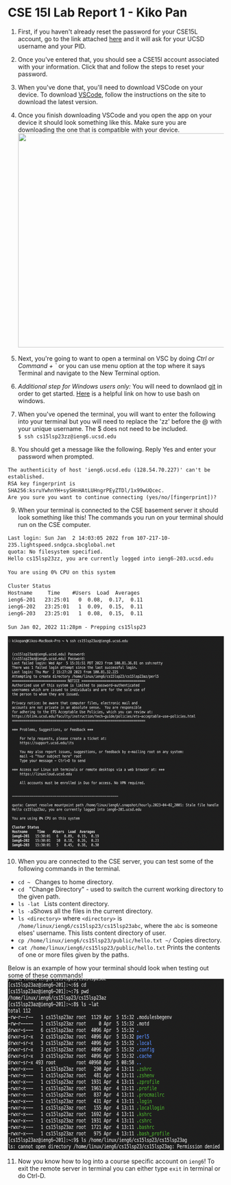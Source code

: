 # CSE 15l Lab Report 1 - Kiko Pan 


1. First, if you haven't already reset the password for your CSE15L account, go to the link attached [here](https://sdacs.ucsd.edu/~icc/index.php) and it will ask for your UCSD username and your PID. 

2. Once you've entered that, you should see a CSE15l account associated with your information. Click that and follow the steps to reset your password. 

3. When you've done that, you'll need to download VSCode on your device. To download [VSCode](https://code.visualstudio.com/), follow the instructions on the site to download the latest version. 

4. Once you finish downloading VSCode and you open the app on your device it should look something like this. Make sure you are downloading the one that is compatible with your device. <img src="https://code.visualstudio.com/assets/docs/getstarted/tips-and-tricks/getstarted_page.png" width="750" height="500"> 


5. Next, you're going to want to open a terminal on VSC by doing *Ctrl or Command + `* or you can use menu option at the top where it says Terminal and navigate to the New Terminal option.

6. *Additional step for Windows users only:* You will need to downlaod [git](https://gitforwindows.org/) in order to get started. [Here](https://stackoverflow.com/questions/42606837/how-do-i-use-bash-on-windows-from-the-visual-studio-code-integrated-terminal/50527994#50527994) is a helpful link on how to use bash on windows. 

7. When you've opened the terminal, you will want to enter the following into your terminal but you will need to replace the 'zz' before the @ with your unique username. The $ does not need to be included.     
``` $ ssh cs15lsp23zz@ieng6.ucsd.edu ```

8. You should get a message like the following. Reply Yes and enter your password when prompted.
``` ⤇ ssh cs15lsp23zz@ieng6.ucsd.edu
The authenticity of host 'ieng6.ucsd.edu (128.54.70.227)' can't be established.
RSA key fingerprint is SHA256:ksruYwhnYH+sySHnHAtLUHngrPEyZTDl/1x99wUQcec.
Are you sure you want to continue connecting (yes/no/[fingerprint])?
```

9. When your terminal is connected to the CSE basement server it should look something like this! The commands you run on your terminal should run on the CSE computer. 
```# Now on remote server
Last login: Sun Jan  2 14:03:05 2022 from 107-217-10-235.lightspeed.sndgca.sbcglobal.net
quota: No filesystem specified.
Hello cs15lsp23zz, you are currently logged into ieng6-203.ucsd.edu

You are using 0% CPU on this system

Cluster Status 
Hostname     Time    #Users  Load  Averages  
ieng6-201   23:25:01   0  0.08,  0.17,  0.11
ieng6-202   23:25:01   1  0.09,  0.15,  0.11
ieng6-203   23:25:01   1  0.08,  0.15,  0.11

Sun Jan 02, 2022 11:28pm - Prepping cs15lsp23
```
<img src = "0E5QU1d7g8IkmS0eifkEPmvOnwAJab6ZlybG8XEn0Hk5VvJ7mn8khByx0Of-yIta2Ixq0xS3REXrgQuRGvlJMxlKQKeZywL0iJUnC9RilFjEy9qhK2Ffrhyqytaw.png" width = '600' height ='500' >

10. When you are connected to the CSE server, you can test some of the following commands in the terminal.
* ```cd ~ ``` Changes to home directory. 
* ```cd ``` "Change Directory" - used to switch the current working directory to the given path. 
* ```ls -lat ``` Lists content directory. 
* ```ls -a```Shows all the files in the current directory. 
* ```ls <directory>``` where ```<directory>``` is ```/home/linux/ieng6/cs15lsp23/cs15lsp23abc```, where the ```abc``` is someone elses' username. This lists content directory of user. 
* ```cp /home/linux/ieng6/cs15lsp23/public/hello.txt ~/``` Copies directory. 
* ```cat /home/linux/ieng6/cs15lsp23/public/hello.txt``` Prints the contents of one or more files given by the paths.

Below is an example of how your terminal should look when testing out some of these commands! 
<img src = "total 112.png" width = '600' height ='400' >

11. Now you know how to log into a course specific account on ```ieng6```! To exit the remote server in terminal you can either type ```exit``` in terminal or do Ctrl-D.
